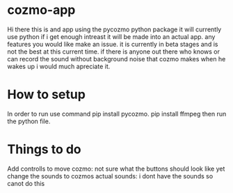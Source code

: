 # cozmo-app
Hi there this is and app using the pycozmo python package it will currently use python if i get enough intreast it will be made into an actual app.
any features you would like make an issue. it is currently in beta stages and is not the best at this current time.
if there is anyone out there who knows or can record the sound without background noise that cozmo makes when he wakes up i would much apreciate it.


# How to setup

In order to run use command pip install pycozmo. 
pip install ffmpeg
then run the python file.
# Things to do 
Add controlls to move cozmo: not sure what the buttons should look like yet
change the sounds to cozmos actual sounds: i dont have the sounds so canot do this
